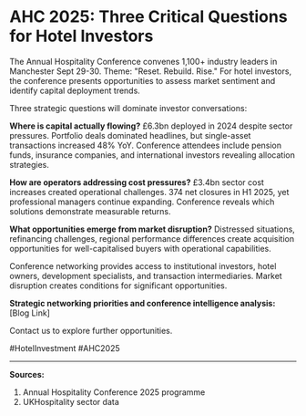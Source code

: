 # AHC 2025: Three Critical Questions for Hotel Investors

The Annual Hospitality Conference convenes 1,100+ industry leaders in Manchester Sept 29-30. Theme: "Reset. Rebuild. Rise." For hotel investors, the conference presents opportunities to assess market sentiment and identify capital deployment trends.

Three strategic questions will dominate investor conversations:

**Where is capital actually flowing?** £6.3bn deployed in 2024 despite sector pressures. Portfolio deals dominated headlines, but single-asset transactions increased 48% YoY. Conference attendees include pension funds, insurance companies, and international investors revealing allocation strategies.

**How are operators addressing cost pressures?** £3.4bn sector cost increases created operational challenges. 374 net closures in H1 2025, yet professional managers continue expanding. Conference reveals which solutions demonstrate measurable returns.

**What opportunities emerge from market disruption?** Distressed situations, refinancing challenges, regional performance differences create acquisition opportunities for well-capitalised buyers with operational capabilities.

Conference networking provides access to institutional investors, hotel owners, development specialists, and transaction intermediaries. Market disruption creates conditions for significant opportunities.

**Strategic networking priorities and conference intelligence analysis:** [Blog Link]

Contact us to explore further opportunities.

#HotelInvestment #AHC2025

---
**Sources:**
1. Annual Hospitality Conference 2025 programme
2. UKHospitality sector data